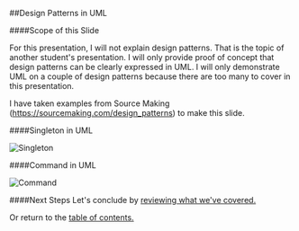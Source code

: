 ##Design Patterns in UML

####Scope of this Slide

For this presentation, I will not explain design patterns. That is the topic of
another student's presentation. I will only provide proof of concept that 
design patterns can be clearly expressed in UML. I will only demonstrate UML
on a couple of design patterns because there are too many to cover in this 
presentation.

I have taken examples from Source Making (https://sourcemaking.com/design_patterns) to make this slide.

####Singleton in UML

![Singleton](https://github.com/trekbaum/present/blob/master/uml/resourses/singleton.png "Singleton")

####Command in UML

![Command](https://github.com/trekbaum/present/blob/master/uml/resourses/command.png "Command")

####Next Steps
Let's conclude by [reviewing what we've covered.](https://github.com/trekbaum/present/blob/master/uml/slide6.md)

Or return to the [table of contents.](https://github.com/trekbaum/present/blob/master/uml/README.md)
